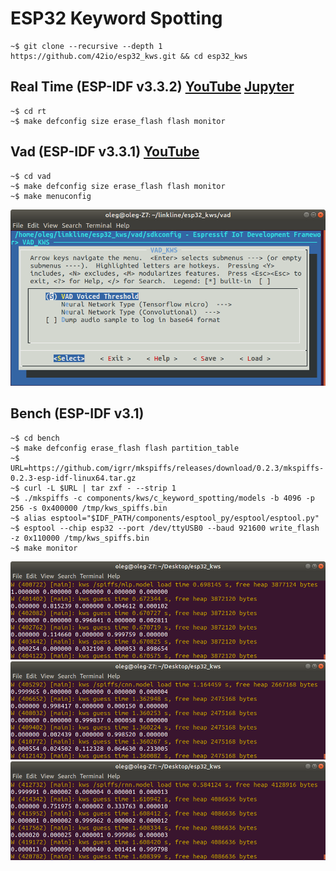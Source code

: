 # ESP32 Keyword Spotting

    ~$ git clone --recursive --depth 1 https://github.com/42io/esp32_kws.git && cd esp32_kws

## Real Time (ESP-IDF v3.3.2) [YouTube](https://youtu.be/GGe0xbQxkhk) [Jupyter](../rt/components/kws/tf/dcnn.ipynb)

    ~$ cd rt
    ~$ make defconfig size erase_flash flash monitor

## Vad (ESP-IDF v3.3.1) [YouTube](https://youtu.be/NUfNhjMcK54)

    ~$ cd vad
    ~$ make defconfig size erase_flash flash monitor
    ~$ make menuconfig

![menuconfig](menuconfig-vad.png?raw=true "menuconfig vad")

## Bench (ESP-IDF v3.1)

    ~$ cd bench
    ~$ make defconfig erase_flash flash partition_table
    ~$ URL=https://github.com/igrr/mkspiffs/releases/download/0.2.3/mkspiffs-0.2.3-esp-idf-linux64.tar.gz
    ~$ curl -L $URL | tar zxf - --strip 1
    ~$ ./mkspiffs -c components/kws/c_keyword_spotting/models -b 4096 -p 256 -s 0x400000 /tmp/kws_spiffs.bin
    ~$ alias esptool="$IDF_PATH/components/esptool_py/esptool/esptool.py"
    ~$ esptool --chip esp32 --port /dev/ttyUSB0 --baud 921600 write_flash -z 0x110000 /tmp/kws_spiffs.bin
    ~$ make monitor

![mlp](mlp.png?raw=true "mlp")
![cnn](cnn.png?raw=true "cnn")
![rnn](rnn.png?raw=true "rnn")
